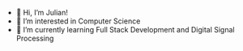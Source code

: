 - 👋 Hi, I’m Julian!
- 👀 I’m interested in Computer Science
- 🌱 I’m currently learning Full Stack Development and Digital Signal Processing

<!---
Julianaguilar98/Julianaguilar98 is a ✨ special ✨ repository because its `README.md` (this file) appears on your GitHub profile.
You can click the Preview link to take a look at your changes.
--->
